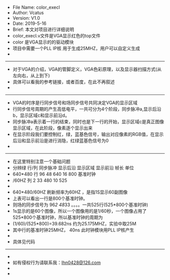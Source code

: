   * File Name: color_execl
  * Author: Vcatus
  * Version: V1.0
  * Date: 2019-5-16
  * Brief: 本文对项目进行详细说明
  * color_execl.v文件是VGA显示红色的top文件
  * color 是VGA显示的的驱动模块
  * 项目中需要一个PLL IP核 用于生成25MHZ，用户可以自定义生成
  *
  
  ******************************************************************************************************
  * 对于VGA的介绍，VGA的管脚定义，VGA色彩原理，以及显示器扫描方式(从左向右，从上到下)
  * 具体可以看我的参考链接，或者百度，在此不再叙述
  *
  ******************************************************************************************************
  * VGA的时序是行同步信号和场同步信号共同决定VGA的显示区域
  * 行同步信号周期的产生高低电平，一共可分为4个阶段，同步脉冲a,显示后沿b，显示区域c和显示前沿d。
  * 同步脉冲a表示着一行的结束，同时也是下一行的开始，显示区域c是真正图像显示区域，在此阶段，像素逐个显示出来
  * 在显示阶段我们要控制红，绿，蓝基色信号，输出对应像素的RGB值，在显示后沿和显示前沿是进行消隐，红绿蓝基色信号为0
  *
  ******************************************************************************************************
  * 在这里特别注意一个基础问题
  * 分辨绿      行/列     同步脉冲    显示后沿    显示区域     显示前沿      帧长    单位
  * 640*480     行        96          48         640          16         800   基准时钟
  * /60HZ       列        2           33         480          10         525
  * 
  * 640*480/60HZ 刷新频率为60HZ ，是指1S显示60副图像
  * 上表可以看出一行是800个基准时钟。
  * 则场的同步信号为 96*2  48*33  。。。。一共525行(525*800个基准时钟)
  * 1s显示的是60个图像，所以一个图像用的是1/60秒，一个图像占用了525*800个基准时钟，所以基准时钟的周期为
  * (1/60)/(525*800)=39.682ns 约为25.175MHZ，实验中取25M
  * 其中行的基准时钟25MHZ， 40ns 此时钟模块用PLL IP核产生
  * 
  * 具体见代码
  ******************************************************************************************************
  *
  * 如有侵权行为请联系我：lhn0428@126.com
  *
  *
 
